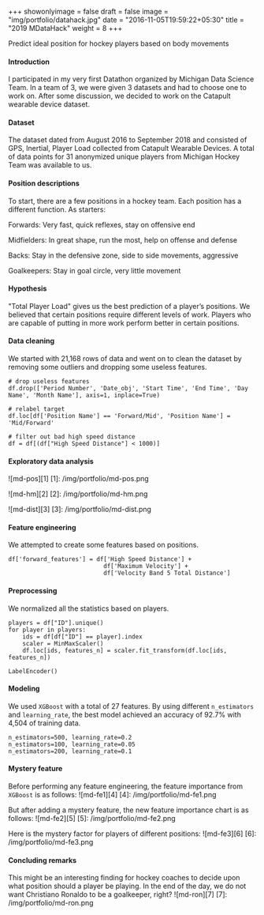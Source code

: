 +++
showonlyimage = false
draft = false
image = "img/portfolio/datahack.jpg"
date = "2016-11-05T19:59:22+05:30"
title = "2019 MDataHack"
weight = 8
+++

Predict ideal position for hockey players based on body movements
<!--more-->

#### Introduction
I participated in my very first Datathon organized by Michigan Data Science Team. In a team of 3, we were given 3 datasets and had to choose one to work on. After some discussion, we decided to work on the Catapult wearable device dataset.

#### Dataset
The dataset dated from August 2016 to September 2018 and consisted of GPS, Inertial, Player Load collected from Catapult Wearable Devices. A total of data points for 31 anonymized unique players from Michigan Hockey Team was available to us.

#### Position descriptions
To start, there are a few positions in a hockey team. Each position has a different function. As starters:

Forwards: Very fast, quick reflexes, stay on offensive end

Midfielders: In great shape, run the most, help on offense and defense

Backs: Stay in the defensive zone, side to side movements, aggressive

Goalkeepers: Stay in goal circle, very little movement

#### Hypothesis
"Total Player Load" gives us the best prediction of a player’s positions. We believed that certain positions require different levels of work. Players who are capable of putting in more work perform better in certain positions.

#### Data cleaning
We started with 21,168 rows of data and went on to clean the dataset by removing some outliers and dropping some useless features.
```
# drop useless features
df.drop(['Period Number', 'Date_obj', 'Start Time', 'End Time', 'Day Name', 'Month Name'], axis=1, inplace=True)

# relabel target
df.loc[df['Position Name'] == 'Forward/Mid', 'Position Name'] = 'Mid/Forward'

# filter out bad high speed distance
df = df[(df["High Speed Distance"] < 1000)]
```

#### Exploratory data analysis

![md-pos][1]
[1]: /img/portfolio/md-pos.png

![md-hm][2]
[2]: /img/portfolio/md-hm.png

![md-dist][3]
[3]: /img/portfolio/md-dist.png


#### Feature engineering
We attempted to create some features based on positions.
```
df['forward_features'] = df['High Speed Distance'] + 
						   df['Maximum Velocity'] + 
						   df['Velocity Band 5 Total Distance']
```

#### Preprocessing
We normalized all the statistics based on players.
```
players = df["ID"].unique()
for player in players:
	ids = df[df["ID"] == player].index
	scaler = MinMaxScaler()
	df.loc[ids, features_n] = scaler.fit_transform(df.loc[ids, features_n])

LabelEncoder()
```

#### Modeling
We used `XGBoost` with a total of 27 features. By using different `n_estimators` and `learning_rate`, the best model achieved an accuracy of 92.7% with 4,504 of training data.

```
n_estimators=500, learning_rate=0.2
n_estimators=100, learning_rate=0.05
n_estimators=200, learning_rate=0.1
```

#### Mystery feature
Before performing any feature engineering, the feature importance from `XGBoost` is as follows:
![md-fe1][4]
[4]: /img/portfolio/md-fe1.png

But after adding a mystery feature, the new feature importance chart is as follows:
![md-fe2][5]
[5]: /img/portfolio/md-fe2.png

Here is the mystery factor for players of different positions:
![md-fe3][6]
[6]: /img/portfolio/md-fe3.png

#### Concluding remarks
This might be an interesting finding for hockey coaches to decide upon what position should a player be playing. In the end of the day, we do not want Christiano Ronaldo to be a goalkeeper, right?
![md-ron][7]
[7]: /img/portfolio/md-ron.png